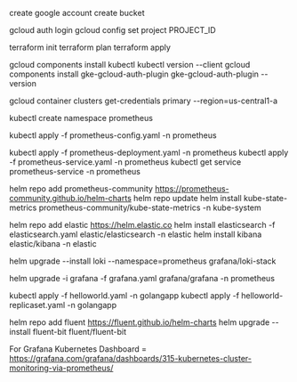 create google account
create bucket

gcloud auth login
gcloud config set project PROJECT_ID

terraform init
terraform plan
terraform apply


gcloud components install kubectl
kubectl version --client
gcloud components install gke-gcloud-auth-plugin
gke-gcloud-auth-plugin --version

gcloud container clusters get-credentials primary --region=us-central1-a


kubectl create namespace prometheus

kubectl apply -f prometheus-config.yaml -n prometheus

kubectl apply -f prometheus-deployment.yaml -n prometheus
kubectl apply -f prometheus-service.yaml -n prometheus
kubectl get service prometheus-service -n prometheus


helm repo add prometheus-community https://prometheus-community.github.io/helm-charts 
helm repo update
helm install kube-state-metrics prometheus-community/kube-state-metrics -n kube-system


helm repo add elastic https://helm.elastic.co
helm install elasticsearch -f elasticsearch.yaml elastic/elasticsearch -n elastic
helm install kibana elastic/kibana -n elastic

helm upgrade --install loki --namespace=prometheus grafana/loki-stack

helm upgrade -i grafana -f grafana.yaml grafana/grafana -n prometheus


kubectl apply -f helloworld.yaml -n golangapp
kubectl apply -f helloworld-replicaset.yaml -n golangapp 

helm repo add fluent https://fluent.github.io/helm-charts
helm upgrade --install fluent-bit fluent/fluent-bit


For Grafana Kubernetes Dashboard = https://grafana.com/grafana/dashboards/315-kubernetes-cluster-monitoring-via-prometheus/
